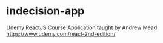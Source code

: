 # indecision-app
Udemy ReactJS Course Application taught by Andrew Mead
https://www.udemy.com/react-2nd-edition/
